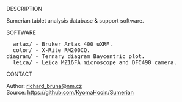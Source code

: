 
DESCRIPTION

Sumerian tablet analysis database  & support software.

SOFTWARE
<pre>
  artax/ - Bruker Artax 400 uXRF.
  color/ - X-Rite RM200CQ.
diagram/ - Ternary diagram Baycentric plot.
  leica/ - Leica MZ16FA microscope and DFC490 camera.
</pre>
CONTACT

Author: richard_bruna@nm.cz<br>
Source: https://github.com/KyomaHooin/Sumerian

